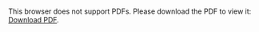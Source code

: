 <object data="christ-in-song/CIS1908pdfs/424.pdf" type="application/pdf" width="100%" height="1024px">
    <embed src="christ-in-song/CIS1908pdfs/424.pdf">
        <p>This browser does not support PDFs. Please download the PDF to view it: <a href="christ-in-song/CIS1908pdfs/424.pdf">Download PDF</a>.</p>
    </embed>
</object>
